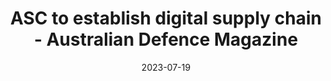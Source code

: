 ---
category:
- .nan
date: 2023-07-19
keyword_suggestion: hyperautomation digital twin
post_inspiration: https://www.australiandefence.com.au/news/asc-to-establish-digital-supply-chain
silot_terms: digital automate
title: ASC to establish <b>digital</b> supply chain - Australian Defence Magazine
---